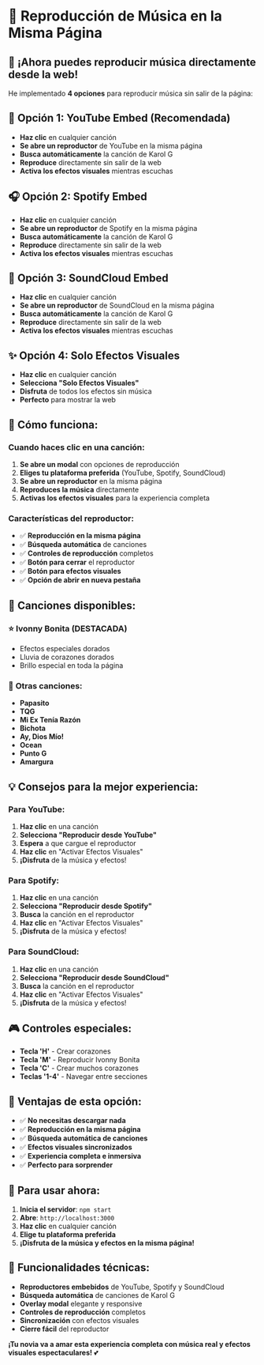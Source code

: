 # 🎵 Reproducción de Música en la Misma Página

## 🚀 **¡Ahora puedes reproducir música directamente desde la web!**

He implementado **4 opciones** para reproducir música sin salir de la página:

## 📱 **Opción 1: YouTube Embed (Recomendada)**
- **Haz clic** en cualquier canción
- **Se abre un reproductor** de YouTube en la misma página
- **Busca automáticamente** la canción de Karol G
- **Reproduce** directamente sin salir de la web
- **Activa los efectos visuales** mientras escuchas

## 🎧 **Opción 2: Spotify Embed**
- **Haz clic** en cualquier canción
- **Se abre un reproductor** de Spotify en la misma página
- **Busca automáticamente** la canción de Karol G
- **Reproduce** directamente sin salir de la web
- **Activa los efectos visuales** mientras escuchas

## 🎵 **Opción 3: SoundCloud Embed**
- **Haz clic** en cualquier canción
- **Se abre un reproductor** de SoundCloud en la misma página
- **Busca automáticamente** la canción de Karol G
- **Reproduce** directamente sin salir de la web
- **Activa los efectos visuales** mientras escuchas

## ✨ **Opción 4: Solo Efectos Visuales**
- **Haz clic** en cualquier canción
- **Selecciona "Solo Efectos Visuales"**
- **Disfruta** de todos los efectos sin música
- **Perfecto** para mostrar la web

## 🎯 **Cómo funciona:**

### Cuando haces clic en una canción:
1. **Se abre un modal** con opciones de reproducción
2. **Eliges tu plataforma preferida** (YouTube, Spotify, SoundCloud)
3. **Se abre un reproductor** en la misma página
4. **Reproduces la música** directamente
5. **Activas los efectos visuales** para la experiencia completa

### Características del reproductor:
- ✅ **Reproducción en la misma página**
- ✅ **Búsqueda automática** de canciones
- ✅ **Controles de reproducción** completos
- ✅ **Botón para cerrar** el reproductor
- ✅ **Botón para efectos visuales**
- ✅ **Opción de abrir en nueva pestaña**

## 🎵 **Canciones disponibles:**

### ⭐ **Ivonny Bonita** (DESTACADA)
- Efectos especiales dorados
- Lluvia de corazones dorados
- Brillo especial en toda la página

### 🌹 **Otras canciones:**
- **Papasito**
- **TQG**
- **Mi Ex Tenía Razón**
- **Bichota**
- **Ay, Dios Mío!**
- **Ocean**
- **Punto G**
- **Amargura**

## 💡 **Consejos para la mejor experiencia:**

### Para YouTube:
1. **Haz clic** en una canción
2. **Selecciona "Reproducir desde YouTube"**
3. **Espera** a que cargue el reproductor
4. **Haz clic** en "Activar Efectos Visuales"
5. **¡Disfruta** de la música y efectos!

### Para Spotify:
1. **Haz clic** en una canción
2. **Selecciona "Reproducir desde Spotify"**
3. **Busca** la canción en el reproductor
4. **Haz clic** en "Activar Efectos Visuales"
5. **¡Disfruta** de la música y efectos!

### Para SoundCloud:
1. **Haz clic** en una canción
2. **Selecciona "Reproducir desde SoundCloud"**
3. **Busca** la canción en el reproductor
4. **Haz clic** en "Activar Efectos Visuales"
5. **¡Disfruta** de la música y efectos!

## 🎮 **Controles especiales:**
- **Tecla 'H'** - Crear corazones
- **Tecla 'M'** - Reproducir Ivonny Bonita
- **Tecla 'C'** - Crear muchos corazones
- **Teclas '1-4'** - Navegar entre secciones

## 🌟 **Ventajas de esta opción:**
- ✅ **No necesitas descargar nada**
- ✅ **Reproducción en la misma página**
- ✅ **Búsqueda automática de canciones**
- ✅ **Efectos visuales sincronizados**
- ✅ **Experiencia completa e inmersiva**
- ✅ **Perfecto para sorprender**

## 🚀 **Para usar ahora:**
1. **Inicia el servidor**: `npm start`
2. **Abre**: `http://localhost:3000`
3. **Haz clic** en cualquier canción
4. **Elige tu plataforma preferida**
5. **¡Disfruta de la música y efectos en la misma página!**

## 🔧 **Funcionalidades técnicas:**
- **Reproductores embebidos** de YouTube, Spotify y SoundCloud
- **Búsqueda automática** de canciones de Karol G
- **Overlay modal** elegante y responsive
- **Controles de reproducción** completos
- **Sincronización** con efectos visuales
- **Cierre fácil** del reproductor

**¡Tu novia va a amar esta experiencia completa con música real y efectos visuales espectaculares!** 💕 